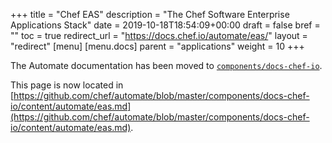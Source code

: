 +++
title = "Chef EAS"
description = "The Chef Software Enterprise Applications Stack"
date = 2019-10-18T18:54:09+00:00
draft = false
bref = ""
toc = true
redirect_url = "https://docs.chef.io/automate/eas/"
layout = "redirect"
[menu]
  [menu.docs]
    parent = "applications"
    weight = 10
+++

The Automate documentation has been moved to [`components/docs-chef-io`](https://github.com/chef/automate/blob/master/components/docs-chef-io/).

This page is now located in [https://github.com/chef/automate/blob/master/components/docs-chef-io/content/automate/eas.md](https://github.com/chef/automate/blob/master/components/docs-chef-io/content/automate/eas.md).
